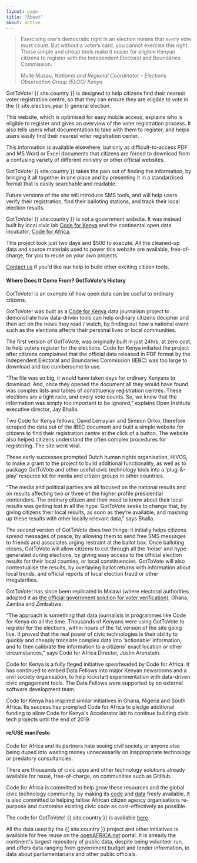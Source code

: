 ```yaml
---
layout: page
title: "About"
about: active
---
```


> Exercising one's democratic right in an election means that every vote must count. But without a voter’s card, you cannot exercise this right. These simple and cheap tools make it easier for eligible Kenyan citizens to register with the Independent Electoral and Boundaries Commission.
> <footer>Mulle Musau, <cite title="Source Title">National and Regional Coordinator - Elections Observation Group (ELOG) Kenya</cite></footer>

<p class="lead">GotToVote! {{ site.country }} is designed to help citizens find their nearest voter registration centre, so that they can ensure they are eligible to vote in the {{ site.election_year }} general election.</p>

This website, which is optimised for easy mobile access, explains who is eligible to register and gives an overview of the voter registration process. It also tells users what documentation to take with them to register, and helps users easily find their nearest voter registration center.

This information is available elsewhere, but only as difficult-to-access PDF and MS Word or Excel documents that citizens are forced to download from a confusing variety of different ministry or other official websites.

GotToVote! {{ site.country }} takes the pain out of finding the information, by bringing it all together in one place and by presenting it in a standardised format that is easily searchable and readable.

Future versions of the site will introduce SMS tools, and will help users verify their registration, find their balloting stations, and track their local election results.

GotToVote! {{ site.country }} is not a government website. It was instead built by local civic lab <a href="http://www.codeforkenya.org/" target="_blank">Code for Kenya</a> and the continental open data incubator, <a href="http://www.codeforafrica.org" target="_blank">Code for Africa</a>.

This project took just two days and $500 to execute. All the cleaned-up data and source materials used to power this website are available, free-of-charge, for you to reuse on your own projects.

<a href="mailto:info@codeforafrica.org" target="_blank">Contact us</a> if you'd like our help to build other exciting citizen tools.


#### Where Does It Come From? GotToVote's History

GotToVote! is an example of how open data can be useful to ordinary citizens. 
 
GotToVote! was built as a <a href="http://www.codeforkenya.org/" target="_blank">Code for Kenya</a>  data journalism project to demonstrate how data-driven tools can help ordinary citizens decipher and then act on the news they read / watch, by finding out how a national event such as the elections affects their personal lives or local communities. 
 
The first version of GotToVote, was originally built in just 24hrs, at zero cost, to help voters register for the elections. Code for Kenya initiated the project after citizens complained that the official data released in PDF format by the Independent Electoral and Boundaries Commission (IEBC) was too large to download and too cumbersome to use. 
 
“The file was so big, it would have taken days for ordinary Kenyans to download. And, once they opened the document all they would have found was complex lists and tables of constituency registration centres. These elections are a tight race, and every vote counts. So, we knew that the information was simply too important to be ignored,” explains Open Institute executive director, Jay Bhalla.

Two Code for Kenya fellows, David Lemayian and Simeon Oriko, therefore scraped the data out of the IBEC document and built a simple website for citizens to find their registration centre at the click of a button. The website also helped citizens understand the often complex procedures for registering. The site went viral. 
 
 These early successes prompted Dutch human rights organisation, HiVOS, to make a grant to the project to build additional functionality, as well as to package GotToVote and other useful civic technology tools into a ‘plug-&amp;-play’ resource kit for media and citizen groups in other countries.   

“The media and political parties are all focused on the national results and on results affecting two or three of the higher profile presidential contenders. The ordinary citizen and their need to know about their local results was getting lost in all the hype. GotToVote seeks to change that, by giving citizens their local results, as soon as they’re available, and mashing up these results with other locally relevant data,” says Bhalla. 
 
The second version of GotToVote does two things: it initially helps citizens spread messages of peace, by allowing them to send free SMS messages to friends and associates urging restraint at the ballot box. Once balloting closes, GotToVote will allow citizens to cut through all the ‘noise’ and hype generated during elections, by giving easy access to the official election results for their local counties, or local constituencies. GotToVote will also contextualise the results, by overlaying ballot returns with information about local trends, and official reports of local election fraud or other irregularities.

GotToVote! has since been replicated in Malawi (where electoral authorities adopted it as <a href="https://www.youtube.com/watch?v=hUdCVzxCt_o" target="_blank">the official government solution for voter verification</a>), Ghana, Zambia and Zimbabwe.
 
“The approach is something that data journalists in programmes like Code for Kenya do all the time. Thousands of Kenyans were using GotToVote to register for the elections, within hours of the 1st version of the site going live. It proved that the real power of civic technologies is their ability to quickly and cheaply translate complex data into ‘actionable’ information, and to then calibrate the information to a citizens’ exact location or other circumstances,” says Code for Africa Director, Justin Arenstein. 
 
Code for Kenya is a fully fleged initiative spearheaded by Code for Africa. It has continued to embed Data Fellows into major Kenyan newsrooms and a civil society organisation, to help kickstart experimentation with data-driven civic engagement tools. The Data Fellows were supported by an external software development team.
 
Code for Kenya has inspired similar initiatives in Ghana, Nigeria and South Africa. Its success has prompted Code for Africa to pledge additional funding to allow Code for Kenya's Accelerator lab to continue building civic tech projects until the end of 2019. 

#### re/USE manifesto

Code for Africa and its partners hate seeing civil society or anyone else being duped into wasting money unnecessarily on inappropriate technology or predatory consultancies.

There are thousands of civic apps and other technology solutions already available for reuse, free-of-charge, on communities such as GitHub.

Code for Africa is committed to help grow these resources and the global civic technology community, by making its <a href="https://github.com/CodeForAfrica" target="_blank">code</a> and <a href="http://openafrica.net/" target="_blank">data</a> freely available. It is also committed to helping fellow African citizen agency organisations re-purpose and customise existing civic code as cost-effectively as possible.

The code for GotToVote! {{ site.country }} is available <a href="http://github.com/CodeForAfrica/GotToVote-RCI.{{ site.country }}" target="_blank">here</a>.

All the data used by the {{ site.country }} project and other initiatives is available for free reuse on the <a href="http://openafrica.net/" target="_blank">openAFRICA.net</a> portal. It is already the continent's largest repository of public data, despite being volunteer run, and offers data ranging from government budget and tender information, to data about parliamentarians and other public officials.
